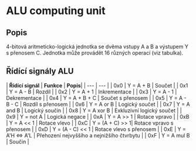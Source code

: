 # ALU computing unit

## Popis

4-bitová aritmeticko-logická jednotka se dvěma vstupy A a B a výstupem Y s přenosem C. Jednotka může provádět 16 různých operací (viz tabulka).

## Řídící signály ALU

| **Řídící signál** | **Funkce** | **Popis**|
| --- | --- |
| 0x0 | Y = A + B | Součet |
| 0x1 | Y = A - B | Rozdíl |
| 0x2 | Y = A + 1 | Inkrementace |
| 0x3 | Y = A - 1 | Dekrementace |
| 0x4 | Y = A + B + C | Součet s přenosem |
| 0x5 | Y = A - B - C | Rozdíl s přenosem |
| 0x6 | Y = A or B | Logický součet |
| 0x7 | Y = A and B | Logický součin |
| 0x8 | Y = A xor B | Exkluzivní logický součet |
| 0x9 | Y = not A | Logická negace |
| 0xA | Y = A >> 1 | Rotace vpravo |
| 0xB | Y = A << 1 | Rotace vlevo |
| 0xC | Y = (A + C) >> 1| Rotace vpravo s přenosem |
| 0xD | Y = (A - C) << 1 | Rotace vlevo s přenosem |
| 0xE | Y = A'H <=> A'L  | Přehození nejvyššího a nejnižšího čtvrbytu |
| 0xF | Y = A mul B | Součin |
